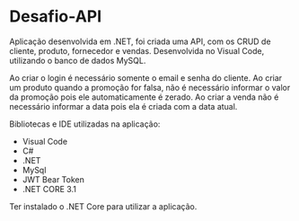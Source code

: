 # Desafio-API

Aplicação desenvolvida em .NET, foi criada uma API, com os CRUD de cliente, produto, fornecedor e vendas. 
Desenvolvida no Visual Code, utilizando o banco de dados MySQL.

Ao criar o login é necessário somente o email e senha do cliente. Ao criar um produto quando a promoção for falsa, não é necessário informar o valor da promoção pois ele automaticamente é zerado.
Ao criar a venda não é necessário informar a data pois ela é criada com a data atual.

Bibliotecas e IDE utilizadas na aplicação:

- Visual Code
- C#
- .NET
- MySql
- JWT Bear Token
- .NET CORE 3.1

Ter instalado o .NET Core para utilizar a aplicação.
